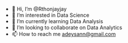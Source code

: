 - 👋 Hi, I’m @Rthonjayjay
- 👀 I’m interested in Data Science
- 🌱 I’m currently learning Data Analysis
- 💞️ I’m looking to collaborate on Data Analytics
- 📫 How to reach me adeysann@gmail.com

<!---
Rthonjayjay/Rthonjayjay is a ✨ special ✨ repository because its `README.md` (this file) appears on your GitHub profile.
You can click the Preview link to take a look at your changes.
--->
